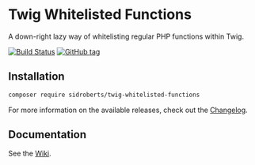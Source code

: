 # Twig Whitelisted Functions

A down-right lazy way of whitelisting regular PHP functions within Twig.



[![Build Status](https://travis-ci.org/SidRoberts/twig-whitelisted-functions.svg?branch=master)](https://travis-ci.org/SidRoberts/twig-whitelisted-functions)
[![GitHub tag](https://img.shields.io/github/tag/sidroberts/twig-whitelisted-functions.svg?maxAge=2592000)]()



## Installation

```bash
composer require sidroberts/twig-whitelisted-functions
```

For more information on the available releases, check out the [Changelog](https://github.com/SidRoberts/twig-whitelisted-functions/releases).



## Documentation

See the [Wiki](https://github.com/SidRoberts/twig-whitelisted-functions/wiki).
